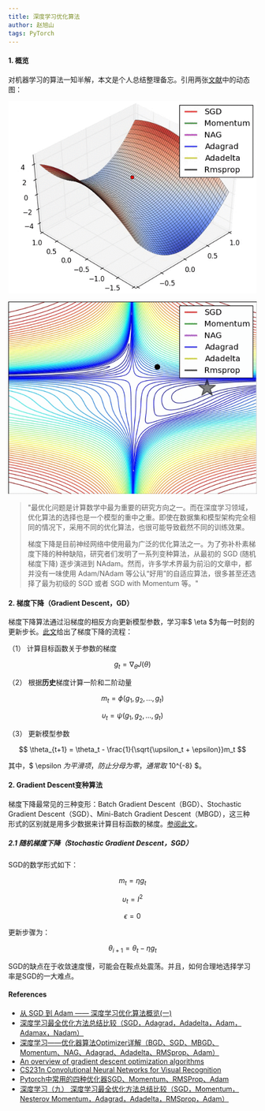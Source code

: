 ```yaml
---
title: 深度学习优化算法
author: 赵旭山
tags: PyTorch
---
```


#### 1. 概览

对机器学习的算法一知半解，本文是个人总结整理备忘。引用两张[文献](https://arxiv.org/pdf/1609.04747.pdf)中的动态图：

![](/assets/images/optimizationAlgorithmOfDNN.gif)

![](/assets/images/lossSurfaceOfDNN.gif)

> "最优化问题是计算数学中最为重要的研究方向之一。而在深度学习领域，优化算法的选择也是一个模型的重中之重。即使在数据集和模型架构完全相同的情况下，采用不同的优化算法，也很可能导致截然不同的训练效果。
>
> 梯度下降是目前神经网络中使用最为广泛的优化算法之一。为了弥补朴素梯度下降的种种缺陷，研究者们发明了一系列变种算法，从最初的 SGD (随机梯度下降) 逐步演进到 NAdam。然而，许多学术界最为前沿的文章中，都并没有一味使用 Adam/NAdam  等公认“好用”的自适应算法，很多甚至还选择了最为初级的 SGD 或者 SGD with Momentum 等。"

#### 2. 梯度下降（Gradient Descent，GD）

梯度下降算法通过沿梯度的相反方向更新模型参数，学习率$ \eta $为每一时刻的更新步长。[此文](https://zhuanlan.zhihu.com/p/32626442)给出了梯度下降的流程：

（1） 计算目标函数关于参数的梯度

$$ g_t = \nabla_\theta J(\theta) $$

（2） 根据**历史**梯度计算一阶和二阶动量

$$ m_t = \phi(g_1, g_2, ..., g_t) $$

$$ \upsilon_t = \psi(g_1, g_2, ..., g_t) $$

（3） 更新模型参数

$$ \theta_{t+1} = \theta_t - \frac{1}{\sqrt{\upsilon_t + \epsilon}}m_t $$

其中，$ \epsilon $为平滑项，防止分母为零，通常取$ 10^{-8} $。

#### 2. Gradient Descent变种算法

梯度下降最常见的三种变形：Batch Gradient Descent（BGD）、Stochastic Gradient Descent（SGD）、Mini-Batch Gradient Descent（MBGD），这三种形式的区别就是用多少数据来计算目标函数的梯度。[参阅此文](https://www.cnblogs.com/guoyaohua/p/8542554.html)。

##### 2.1 随机梯度下降（Stochastic Gradient Descent，SGD）

SGD的数学形式如下：

$$ m_t = \eta g_t $$

$$ \upsilon_t = I^2 $$

$$ \epsilon = 0 $$

更新步骤为：

$$ \theta_{i+1} = \theta_t - \eta g_t $$

SGD的缺点在于收敛速度慢，可能会在鞍点处震荡。并且，如何合理地选择学习率是SGD的一大难点。



#### References

* [从 SGD 到 Adam —— 深度学习优化算法概览(一)](https://zhuanlan.zhihu.com/p/32626442)
* [深度学习最全优化方法总结比较（SGD，Adagrad，Adadelta，Adam，Adamax，Nadam）](https://zhuanlan.zhihu.com/p/22252270)
* [深度学习——优化器算法Optimizer详解（BGD、SGD、MBGD、Momentum、NAG、Adagrad、Adadelta、RMSprop、Adam）](https://www.cnblogs.com/guoyaohua/p/8542554.html)
* [An overview of gradient descent optimization algorithms](https://arxiv.org/pdf/1609.04747.pdf)
* [CS231n Convolutional Neural Networks for Visual Recognition](http://cs231n.github.io/) 
* [Pytorch中常用的四种优化器SGD、Momentum、RMSProp、Adam](https://cloud.tencent.com/developer/article/1491393)
* [深度学习（九） 深度学习最全优化方法总结比较（SGD，Momentum，Nesterov Momentum，Adagrad，Adadelta，RMSprop，Adam）](https://www.bbsmax.com/A/A7zgplBkJ4/)


